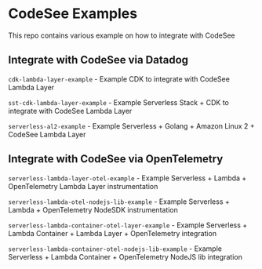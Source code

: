 # CodeSee Examples

This repo contains various example on how to integrate with CodeSee


## Integrate with CodeSee via Datadog
`cdk-lambda-layer-example` - Example CDK to integrate with CodeSee Lambda Layer

`sst-cdk-lambda-layer-example` - Example Serverless Stack + CDK to integrate with CodeSee Lambda Layer

`serverless-al2-example` - Example Serverless + Golang + Amazon Linux 2 + CodeSee Lambda Layer

## Integrate with CodeSee via OpenTelemetry
`serverless-lambda-layer-otel-example` - Example Serverless + Lambda + OpenTelemetry Lambda Layer instrumentation

`serverless-lambda-otel-nodejs-lib-example` - Example Serverless + Lambda + OpenTelemetry NodeSDK instrumentation

`serverless-lambda-container-otel-layer-example` - Example Serverless + Lambda Container + Lambda Layer + OpenTelemetry integration

`serverless-lambda-container-otel-nodejs-lib-example` - Example Serverless + Lambda Container + OpenTelemetry NodeJS lib integration
